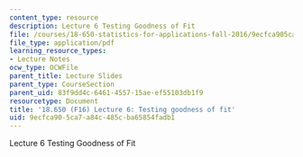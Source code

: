 ```yaml
---
content_type: resource
description: Lecture 6 Testing Goodness of Fit
file: /courses/18-650-statistics-for-applications-fall-2016/9ecfca905ca7a84c485cba65854fadb1_MIT18_650F16_Testing_GF.pdf
file_type: application/pdf
learning_resource_types:
- Lecture Notes
ocw_type: OCWFile
parent_title: Lecture Slides
parent_type: CourseSection
parent_uid: 83f9dd4c-6461-4557-15ae-ef55103db1f9
resourcetype: Document
title: '18.650 (F16) Lecture 6: Testing goodness of fit'
uid: 9ecfca90-5ca7-a84c-485c-ba65854fadb1
---
```

Lecture 6 Testing Goodness of Fit


